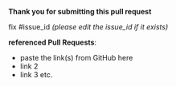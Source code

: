 **Thank you for submitting this pull request**

fix #issue_id _(please edit the issue_id if it exists)_ 

**referenced Pull Requests**: 

* paste the link(s) from GitHub here
* link 2
* link 3 etc.
